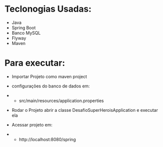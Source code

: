 # Teclonogias Usadas:
* Java
* Spring Boot
* Banco MySQL
* Flyway
* Maven


# Para executar:
* Importar Projeto como maven project

* configurações do banco de dados em:
* * src/main/resources/application.properties

* Rodar o Projeto abrir a classe DesafioSuperHeroisApplication e executar ela

* Acessar projeto em:
* * http://localhost:8080/spring
